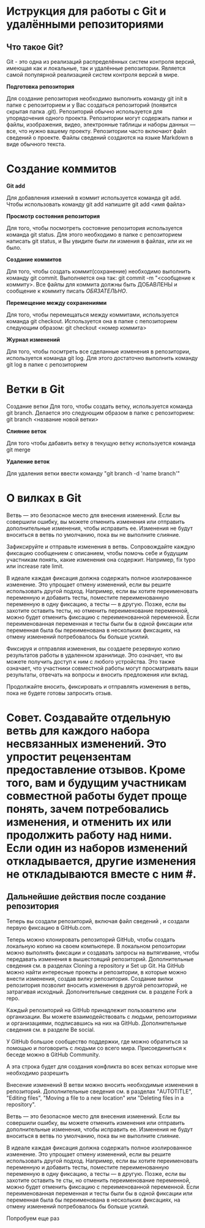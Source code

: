 # Иструкция для работы с Git и удалёнными репозиториями # 

## Что такое Git?

Git - это одна из реализаций распределённых систем контроля версий, имеющая как и локальные, так и удалённые репозитории. Является самой популярной реализацией систем контроля версий в мире.

**Подготовка репозитория**

Для создание репозитория необходимо выполнить команду git init в папке с репозиторием и у Вас создаться репозиторий (появится скрытая папка .git). Репозиторий обычно используется для упорядочения одного проекта. Репозитории могут содержать папки и файлы, изображения, видео, электронные таблицы и наборы данных — все, что нужно вашему проекту. Репозитории часто включают файл сведений о проекте. Файлы сведений создаются на языке Markdown в виде обычного текста.

# Создание коммитов

**Git add**

Для добавления измений в коммит используется команда git add. Чтобы использовать команду git add напишите git add <имя файла>

**Просмотр состояния репозитория**

Для того, чтобы посмотреть состояние репозитория используется команда git status. Для этого необходимо в папке с репозиторием написать git status, и Вы увидите были ли измения в файлах, или их не было.

**Создание коммитов**

Для того, чтобы создать коммит(сохранение) необходимо выполнить команду git commit. Выполняется она так: git commit -m "<сообщение к коммиту>. Все файлы для коммита должны быть ДОБАВЛЕНЫ и сообщение к коммиту писать *ОБЯЗАТЕЛЬНО*.

**Перемещение между сохранениями**

Для того, чтобы перемещаться между коммитами, используется команда git checkout. Используется она в папке с пепозиторием следующим образом: git checkout <номер коммита>

**Журнал изменений**

Для того, чтобы посмтреть все сделанные изменения в репозитории, используется команда git log. Для этого достаточно выполнить команду git log в папке с репозиторием

# **Ветки в Git** #

Создание ветки
Для того, чтобы создать ветку, используется команда git branch. Делается это следующим образом в папке с репозиторием: git branch <название новой ветки>

**Слияние веток**

Для того чтобы дабавить ветку в текущую ветку используется команда git merge

**Удаление веток**

Для удаления ветки ввести команду "git branch -d 'name branch'"

# О вилках в Git 

Ветвь — это безопасное место для внесения изменений. Если вы совершили ошибку, вы можете отменить изменения или отправить дополнительные изменения, чтобы исправить ее. Изменения не будут вноситься в ветвь по умолчанию, пока вы не выполните слияние.

Зафиксируйте и отправьте изменения в ветвь. Сопровождайте каждую фиксацию сообщением с описанием, чтобы помочь себе и будущим участникам понять, какие изменения она содержит. Например, fix typo или increase rate limit.

В идеале каждая фиксация должна содержать полное изолированное изменение. Это упрощает отмену изменений, если вы решите использовать другой подход. Например, если вы хотите переименовать переменную и добавить тесты, поместите переименованную переменную в одну фиксацию, а тесты — в другую. Позже, если вы захотите оставить тесты, но отменить переименование переменной, можно будет отменить фиксацию с переименованной переменной. Если переименованная переменная и тесты были бы в одной фиксации или переменная была бы переименована в нескольких фиксациях, на отмену изменений потребовалось бы больше усилий.

Фиксируя и отправляя изменения, вы создаете резервную копию результатов работы в удаленном хранилище. Это означает, что вы можете получить доступ к ним с любого устройства. Это также означает, что участники совместной работы могут просматривать ваши результаты, отвечать на вопросы и вносить предложения или вклад.

Продолжайте вносить, фиксировать и отправлять изменения в ветвь, пока не будете готовы запросить отзыв.

# Совет. Создавайте отдельную ветвь для каждого набора несвязанных изменений. Это упростит рецензентам предоставление отзывов. Кроме того, вам и будущим участникам совместной работы будет проще понять, зачем потребовались изменения, и отменить их или продолжить работу над ними. Если один из наборов изменений откладывается, другие изменения не откладываются вместе с ним #. 

## Дальнейшие действия после создание репозитория ##
 Теперь вы создали репозиторий, включая файл сведений , и создали первую фиксацию в GitHub.com.

Теперь можно клонировать репозиторий GitHub, чтобы создать локальную копию на своем компьютере. В локальном репозитории можно выполнять фиксации и создавать запросы на вытягивание, чтобы передавать изменения в вышестоящий репозиторий. Дополнительные сведения см. в разделах Cloning a repository и Set up Git.
На GitHub можно найти интересные проекты и репозитории, в которые можно внести изменения, создав вилку репозитория. Создание вилки репозитория позволит вносить изменения в другой репозиторий, не затрагивая исходный. Дополнительные сведения см. в разделе Fork a repo.

Каждый репозиторий на GitHub принадлежит пользователю или организации. Вы можете взаимодействовать с людьми, репозиториями и организациями, подписавшись на них на GitHub. Дополнительные сведения см. в разделе Be social.

У GitHub большое сообщество поддержки, где можно обратиться за помощью и поговорить с людьми со всего мира. Присоединиться к беседе можно в GitHub Community.

А эта строка будет для создания конфликта во всех ветках которые мне необходимо разрешить

Внесение изменений
В ветви можно вносить необходимые изменения в репозиторий. Дополнительные сведения см. в разделах "AUTOTITLE", "Editing files", "Moving a file to a new location" или "Deleting files in a repository".

Ветвь — это безопасное место для внесения изменений. Если вы совершили ошибку, вы можете отменить изменения или отправить дополнительные изменения, чтобы исправить ее. Изменения не будут вноситься в ветвь по умолчанию, пока вы не выполните слияние.

В идеале каждая фиксация должна содержать полное изолированное изменение. Это упрощает отмену изменений, если вы решите использовать другой подход. Например, если вы хотите переименовать переменную и добавить тесты, поместите переименованную переменную в одну фиксацию, а тесты — в другую. Позже, если вы захотите оставить те
сты, но отменить переименование переменной, можно будет отменить фиксацию с переименованной переменной. Если переименованная переменная и тесты были бы в одной фиксации или переменная была бы переименована в нескольких фиксациях, на отмену изменений потребовалось бы больше усилий.

Попробуем еще раз